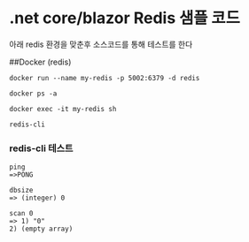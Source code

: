 # .net core/blazor Redis 샘플 코드

아래 redis 환경을 맞춘후 소스코드를 통해 테스트를 한다

##Docker (redis)
```
docker run --name my-redis -p 5002:6379 -d redis

docker ps -a

docker exec -it my-redis sh

redis-cli
```

### redis-cli 테스트
```
ping
=>PONG

dbsize
=> (integer) 0

scan 0
=> 1) "0"
2) (empty array)
```



